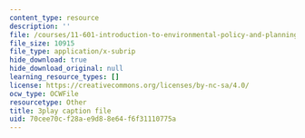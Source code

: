 ```yaml
---
content_type: resource
description: ''
file: /courses/11-601-introduction-to-environmental-policy-and-planning-fall-2016/70cee70cf28ae9d88e64f6f31110775a_gj8RoTm9jxM.srt
file_size: 10915
file_type: application/x-subrip
hide_download: true
hide_download_original: null
learning_resource_types: []
license: https://creativecommons.org/licenses/by-nc-sa/4.0/
ocw_type: OCWFile
resourcetype: Other
title: 3play caption file
uid: 70cee70c-f28a-e9d8-8e64-f6f31110775a
---
```

